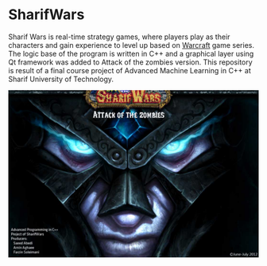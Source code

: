 # SharifWars

Sharif Wars is real-time strategy games, where players play as their characters and gain experience to level up based on [Warcraft](https://worldofwarcraft.com) game series. The logic base of the program is written in C++ and a graphical layer using Qt framework was added to Attack of the zombies version.
This repository is result of a final course project of Advanced Machine Learning in C++ at Sharif University of Technology. 

![Sharif Wars](./MSharifWars.jpg)


